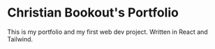 # Christian Bookout's Portfolio

This is my portfolio and my first web dev project. Written in React and Tailwind.